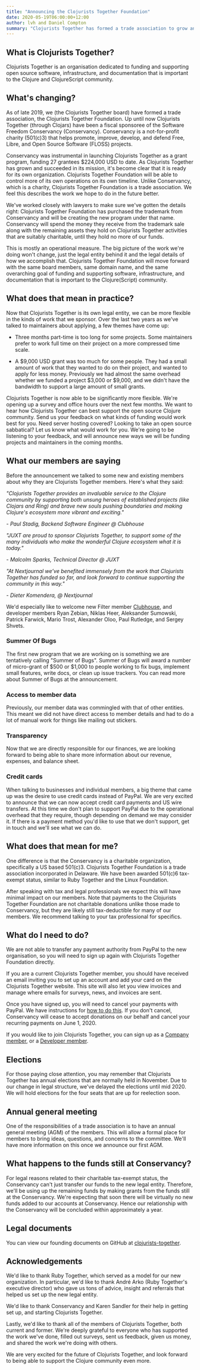 ```yaml
---
title: "Announcing the Clojurists Together Foundation"
date: 2020-05-19T06:00:00+12:00
author: lvh and Daniel Compton
summary: "Clojurists Together has formed a trade association to grow and expand the work that we have been doing with the Clojure community."
---
```


## What is Clojurists Together?

Clojurists Together is an organisation dedicated to funding and supporting open source software, infrastructure, and documentation that is important to the Clojure and ClojureScript community.

## What's changing?

As of late 2019, we (the Clojurists Together board) have formed a trade association, the Clojurists Together Foundation. Up until now Clojurists Together (through Clojars) have been a fiscal sponsoree of the Software Freedom Conservancy (Conservancy). Conservancy is a not-for-profit charity (501(c)3) that helps promote, improve, develop, and defend Free, Libre, and Open Source Software (FLOSS) projects.

Conservancy was instrumental in launching Clojurists Together as a grant program, funding 27 grantees $224,000 USD to date. As Clojurists Together has grown and succeeded in its mission, it's become clear that it is ready for its own organization. Clojurists Together Foundation will be able to control more of its own operations on its own timeline. Unlike Conservancy, which is a charity, Clojurists Together Foundation is a trade association. We feel this describes the work we hope to do in the future better.

We've worked closely with lawyers to make sure we've gotten the details right: Clojurists Together Foundation has purchased the trademark from Conservancy and will be creating the new program under that name. Conservancy will spend the money they receive from the trademark sale along with the remaining assets they hold on Clojurists Together activities that are suitably charitable, until they hold no more of our funds.

This is mostly an operational measure. The big picture of the work we're doing won't change, just the legal entity behind it and the legal details of how we accomplish that. Clojurists Together Foundation will move forward with the same board members, same domain name, and the same overarching goal of funding and supporting software, infrastructure, and documentation that is important to the Clojure(Script) community.

## What does that mean in practice?

Now that Clojurists Together is its own legal entity, we can be more flexible in the kinds of work that we sponsor. Over the last two years as we've talked to maintainers about applying, a few themes have come up:

-   Three months part-time is too long for some projects. Some maintainers prefer to work full time on their project on a more compressed time scale.

-   A $9,000 USD grant was too much for some people. They had a small amount of work that they wanted to do on their project, and wanted to apply for less money. Previously we had almost the same overhead whether we funded a project $3,000 or $9,000, and we didn't have the bandwidth to support a large amount of small grants.

Clojurists Together is now able to be significantly more flexible. We're opening up a survey and office hours over the next few months. We want to hear how Clojurists Together can best support the open source Clojure community. Send us your feedback on what kinds of funding would work best for you. Need server hosting covered? Looking to take an open source sabbatical? Let us know what would work for you. We're going to be listening to your feedback, and will announce new ways we will be funding projects and maintainers in the coming months.

## What our members are saying

Before the announcement we talked to some new and existing members about why they are Clojurists Together members. Here's what they said:

_"Clojurists Together provides an invaluable service to the Clojure community by supporting both unsung heroes of established projects (like Clojars and Ring) and brave new souls pushing boundaries and making Clojure's ecosystem more vibrant and exciting."_

_- Paul Stadig, Backend Software Engineer @ Clubhouse_

_"JUXT are proud to sponsor Clojurists Together, to support some of the many individuals who make the wonderful Clojure ecosystem what it is today."_

_- Malcolm Sparks, Technical Director @ JUXT_

_"At Nextjournal we’ve benefited immensely from the work that Clojurists Together has funded so far, and look forward to continue supporting the community in this way."_

_- Dieter Komendera, @ Nextjournal_

We'd especially like to welcome new Filter member [Clubhouse](https://clubhouse.io), and developer members Ryan Zebian, Niklas Heer, Aleksander Sumowski, Patrick Farwick, Mario Trost, Alexander Oloo, Paul Rutledge, and Sergey Shvets.

### Summer Of Bugs

The first new program that we are working on is something we are tentatively calling "Summer of Bugs". Summer of Bugs will award a number of micro-grant of $500 or $1,000 to people working to fix bugs, implement small features, write docs, or clean up issue trackers. You can read more about Summer of Bugs at the announcement.

### Access to member data

Previously, our member data was commingled with that of other entities. This meant we did not have direct access to member details and had to do a lot of manual work for things like mailing out stickers.

### Transparency

Now that we are directly responsible for our finances, we are looking forward to being able to share more information about our revenue, expenses, and balance sheet. 

### Credit cards

When talking to businesses and individual members, a big theme that came up was the desire to use credit cards instead of PayPal. We are very excited to announce that we can now accept credit card payments and US wire transfers. At this time we don't plan to support PayPal due to the operational overhead that they require, though depending on demand we may consider it. If there is a payment method you'd like to use that we don't support, get in touch and we'll see what we can do.

## What does that mean for me?

One difference is that the Conservancy is a charitable organization, specifically a US based 501(c)3. Clojurists Together Foundation is a trade association incorporated in Delaware. We have been awarded 501(c)6 tax-exempt status, similar to Ruby Together and the Linux Foundation.

After speaking with tax and legal professionals we expect this will have minimal impact on our members. Note that payments to the Clojurists Together Foundation are not charitable donations unlike those made to Conservancy, but they are likely still tax-deductible for many of our members. We recommend talking to your tax professional for specifics.

## What do I need to do?

We are not able to transfer any payment authority from PayPal to the new organisation, so you will need to sign up again with Clojurists Together Foundation directly.

If you are a current Clojurists Together member, you should have received an email inviting you to set up an account and add your card on the Clojurists Together website. This site will also let you view invoices and manage where emails for surveys, news, and invoices are sent.

Once you have signed up, you will need to cancel your payments with PayPal. We have instructions for [how to do this](https://www.clojuriststogether.org/docs/paypal-update/). If you don't cancel, Conservancy will cease to accept donations on our behalf and cancel your recurring payments on June 1, 2020.

If you would like to join Clojurists Together, you can sign up as a [Company member](https://www.clojuriststogether.org/companies/), or a [Developer member](https://www.clojuriststogether.org/developers/).

## Elections

For those paying close attention, you may remember that Clojurists Together has annual elections that are normally held in November. Due to our change in legal structure, we've delayed the elections until mid 2020. We will hold elections for the four seats that are up for reelection soon.

## Annual general meeting

One of the responsibilities of a trade association is to have an annual general meeting (AGM) of the members. This will allow a formal place for members to bring ideas, questions, and concerns to the committee. We'll have more information on this once we announce our first AGM.

## What happens to the funds still at Conservancy?

For legal reasons related to their charitable tax-exempt status, the Conservancy can't just transfer our funds to the new legal entity. Therefore, we'll be using up the remaining funds by making grants from the funds still at the Conservancy. We're expecting that soon there will be virtually no new funds added to our accounts at Conservancy. Hence our relationship with the Conservancy will be concluded within approximately a year.

## Legal documents

You can view our founding documents on GitHub at [clojurists-together](https://github.com/clojurists-together/documents).

## Acknowledgements

We'd like to thank Ruby Together, which served as a model for our new organization. In particular, we'd like to thank André Arko (Ruby Together's executive director) who gave us tons of advice, insight and referrals that helped us set up the new legal entity.

We'd like to thank Conservancy and Karen Sandler for their help in getting set up, and starting Clojurists Together.

Lastly, we'd like to thank all of the members of Clojurists Together, both current and former. We're deeply grateful to everyone who has supported the work we've done, filled out surveys, sent us feedback, given us money, and shared the work we're doing with others.

We are very excited for the future of Clojurists Together, and look forward to being able to support the Clojure community even more.
